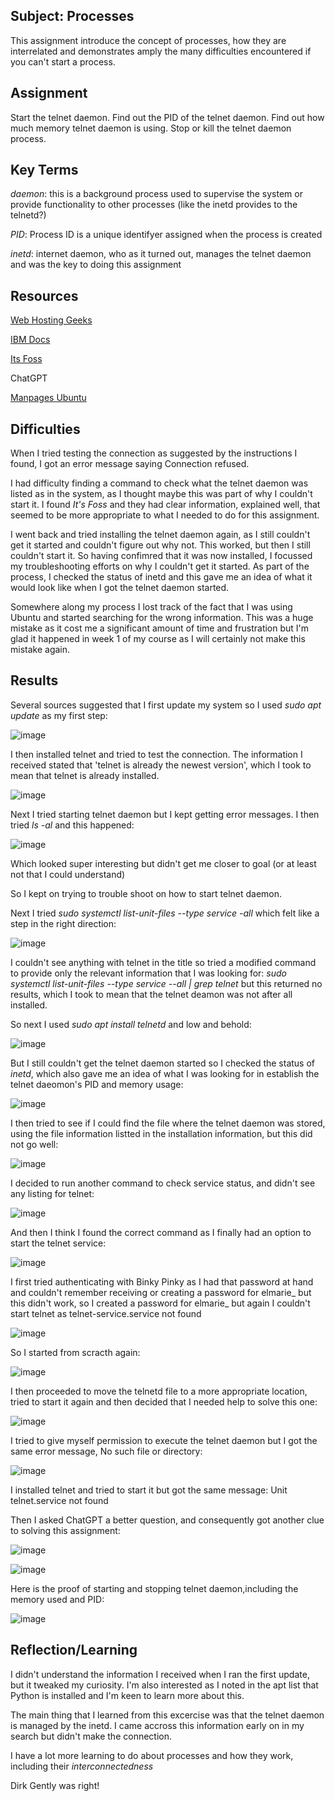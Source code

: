 ##  Subject:  Processes
This assignment introduce the concept of processes, how they are interrelated and demonstrates amply the many difficulties encountered if you can't start a process.


##  Assignment
Start the telnet daemon.
Find out the PID of the telnet daemon.
Find out how much memory telnet daemon is using.
Stop or kill the telnet daemon process.

## Key Terms

*daemon*:  this is a background process used to supervise the system or provide functionality to other processes (like the inetd provides to the telnetd?)

*PID*: Process ID is a unique identifyer assigned when the process is created

*inetd*: internet daemon, who as it turned out, manages the telnet daemon and was the key to doing this assignment



##  Resources

[Web Hosting Geeks](https://webhostinggeeks.com/howto/how-to-install-telnet-on-ubuntu/)

[IBM Docs](https://www.ibm.com/docs/en/aix/7.3?topic=t-telnetd-daemon)

[Its Foss](https://itsfoss.com/start-stop-restart-services-linux/)

ChatGPT

[Manpages Ubuntu](https://manpages.ubuntu.com/manpages/bionic/man7/daemon.7.html#:~:text=A%20daemon%20is%20a%20service,scheme%20originating%20in%20SysV%20Unix.)





##  Difficulties

When I tried testing the connection as suggested by the instructions I found, I got an error message saying Connection refused.

I had difficulty finding a command to check what the telnet daemon was listed as in the system, as I thought maybe this was part of why I couldn't start it. I found *It's Foss* and they had clear information, explained well,  that seemed to be more appropriate to what I needed to do for this assignment.

I went back and tried installing the telnet daemon again, as I still couldn't get it started and couldn't figure out why not.  This worked, but then I still couldn't start it.  So having confimred that it was now installed, I focussed my troubleshooting efforts on why I couldn't get it started.  As part of the process, I checked the status of inetd and this gave me an idea of what it would look like when I got the telnet daemon started.

Somewhere along my process I lost track of the fact that I was using Ubuntu and started searching for the wrong information.  This was a huge mistake as it cost me a significant amount of time and frustration but I'm glad it happened in week 1 of my course as I will certainly not make this mistake again.






##  Results

Several sources suggested that I first update my system so I used *sudo apt update* as my first step:


![image](https://github.com/techgrounds/cloud-assignments-E28MS/assets/151161141/033b0e11-e2bf-48c4-9dac-41127475ff9b)

I then installed telnet and tried to test the connection.  The information I received stated that 'telnet is already the newest version', which I took to mean that telnet is already installed.

![image](https://github.com/techgrounds/cloud-assignments-E28MS/assets/151161141/e0e82780-ddd4-45fb-b10f-1d70b59308a2)



Next I tried starting telnet daemon but I kept getting error messages.  I then tried *ls -al*  and this happened:

![image](https://github.com/techgrounds/cloud-assignments-E28MS/assets/151161141/a88feaa9-21bb-4a46-8dac-10f80850a642)

Which looked super interesting but didn't get me closer to goal (or at least not that I could understand)

So I kept on trying to trouble shoot on how to start telnet daemon.

Next I tried *sudo systemctl list-unit-files --type service -all* which felt like a step in the right direction:

![image](https://github.com/techgrounds/cloud-assignments-E28MS/assets/151161141/23a2d7c5-501d-4a84-92d9-4a909adea6ca)

I couldn't see anything with telnet in the title so tried a modified command to provide only the relevant information that I was looking for: *sudo systemctl list-unit-files --type service --all | grep telnet* but this returned no results, which I took to mean that the telnet deamon was not after all installed.  

So next I used *sudo apt install telnetd* and low and behold:

![image](https://github.com/techgrounds/cloud-assignments-E28MS/assets/151161141/9f526f0c-bb0e-4cea-8b24-88b16148f932)

But I still couldn't get the telnet daemon started so I checked the status of *inetd*, which also gave me an idea of what I was looking for in establish the telnet daeomon's PID and memory usage:

![image](https://github.com/techgrounds/cloud-assignments-E28MS/assets/151161141/5d44a381-5ed9-4ba4-b897-bc557ffac68f)

I then tried to see if I could find the file where the telnet daemon was stored, using the file information listted in the installation information, but this did not go well:

![image](https://github.com/techgrounds/cloud-assignments-E28MS/assets/151161141/14ef4128-4342-42ad-8e3e-27dcaae3e02b)



I decided to run another command to check service status, and didn't see any listing for telnet:

![image](https://github.com/techgrounds/cloud-assignments-E28MS/assets/151161141/5c606526-8447-4bb2-9301-24174c334245)

And then I think I found the correct command as I finally had an option to start the telnet service:

![image](https://github.com/techgrounds/cloud-assignments-E28MS/assets/151161141/fffad448-b417-490e-be8d-e2a93e0b84e7)


I first tried authenticating with Binky Pinky as I had that password at hand and couldn't remember receiving or creating a password for elmarie_ but this didn't work, so I created a password for elmarie_ but again I couldn't start telnet as telnet-service.service not found

![image](https://github.com/techgrounds/cloud-assignments-E28MS/assets/151161141/eb0c37b2-acff-4709-9aed-709ec69e0c24)

So I started from scracth again:

![image](https://github.com/techgrounds/cloud-assignments-E28MS/assets/151161141/6986eedc-8ba4-402c-95a0-810cbc06ebbb)

I then proceeded to move the telnetd file to a more appropriate location, tried to start it again and then decided that I needed help to solve this one:

![image](https://github.com/techgrounds/cloud-assignments-E28MS/assets/151161141/0d9a6d9b-9e44-4d98-91b6-9074c053aa00)

I tried to give myself permission to execute the telnet daemon but I got the same error message, No such file or directory:

![image](https://github.com/techgrounds/cloud-assignments-E28MS/assets/151161141/dcac5bad-183f-4335-abf3-7f21b989365c)

I installed telnet and tried to start it but got the same message: Unit telnet.service not found

Then I asked ChatGPT a better question, and consequently got another clue to solving this assignment:

![image](https://github.com/techgrounds/cloud-assignments-E28MS/assets/151161141/39215df9-c439-420f-a4f3-198ae432dd5a)


![image](https://github.com/techgrounds/cloud-assignments-E28MS/assets/151161141/1ff3d4ed-3db7-4a05-95bc-82ba45a7ee3d)

Here is the proof of starting and stopping telnet daemon,including the memory used and PID:

![image](https://github.com/techgrounds/cloud-assignments-E28MS/assets/151161141/0476226f-c0bd-43d2-99de-07cf6cd7f320)


##  Reflection/Learning
I didn't understand the information I received when I ran the first update, but it tweaked my curiosity.  I'm also interested as I noted in the apt list that Python is installed and I'm keen to learn more about this.

The main thing that I learned from this excercise was that the telnet daemon is managed by the inetd.  I came accross this information early on in my search but didn't make the connection.  

I have a lot more learning to do about processes and how they work, including  their *interconnectedness*

Dirk Gently was right!
